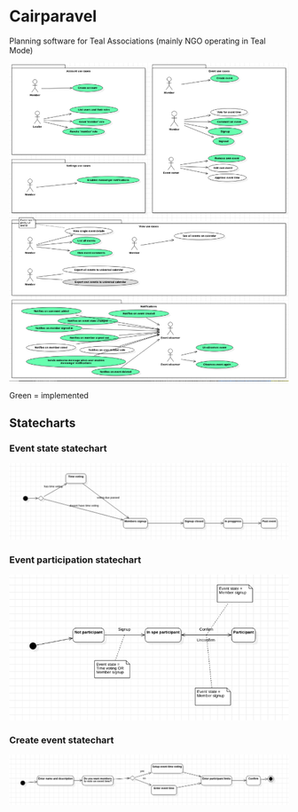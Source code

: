 # Cairparavel
Planning software for Teal Associations (mainly NGO operating in Teal Mode)

![Use cases](./doc/img/use-cases.png)

Green = implemented


## Statecharts

### Event state statechart

![event-states](doc/img/event-states.png)



### Event participation statechart

![event-participant-states](doc/img/event-participant-states.png)

### Create event statechart

![create-event-states](doc/img/create-event-states.png)
